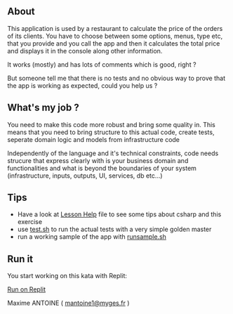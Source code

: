 ## About
This application is used by a restaurant to calculate the price of the orders of its clients. You have to choose between some options, menus, type etc, that you provide and you call the app and then it calculates the total price and displays it in the console along other information.

It works (mostly) and has lots of comments which is good, right ?

But someone tell me that there is no tests and no obvious way to prove that the app is working as expected, could you help us ?


## What's my job ?

You need to make this code more robust and bring some quality in. 
This means that you need to bring structure to this actual code, create tests, seperate domain logic and models from infrastructure code

Independently of the language and it's technical constraints, code needs strucure that express clearly with is your business domain and functionalities and what is beyond the boundaries of your system (infrastructure, inputs, outputs, UI, services, db etc...) 

## Tips

- Have a look at [Lesson Help](.lesson/help.md) file to see some tips about csharp and this exercise
- use [test.sh](./test.sh) to run the actual tests with a very simple golden master
- run a working sample of the app with [runsample.sh](./runsample.sh)


## Run it

You start working on this kata with Replit:

[Run on Replit](https://replit.com/github/rhwy/Kata-Refactoring-FoodPricer)


Maxime ANTOINE ( mantoine1@myges.fr )
